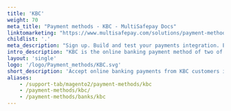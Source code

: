 ```yaml
---
title: 'KBC'
weight: 70
meta_title: "Payment methods - KBC - MultiSafepay Docs"
linktomarketing: "https://www.multisafepay.com/solutions/payment-methods/kbccbc"
childlist: '.'
meta_description: "Sign up. Build and test your payments integration. Explore our products and services. Use our API Reference, SDKs, and wrappers. Get support."
intro_description: "KBC is the online banking payment method of two of Belgium's largest banks: KBC which serves the Dutch-speaking population, and CBC which serves the French speaking population."
layout: 'single'
logo: '/logo/Payment_methods/KBC.svg'
short_description: 'Accept online banking payments from KBC customers in Belgium.'
aliases:
    - /support-tab/magento2/payment-methods/kbc
    - /payment-methods/kbc/
    - /payment-methods/banks/kbc
---
```



